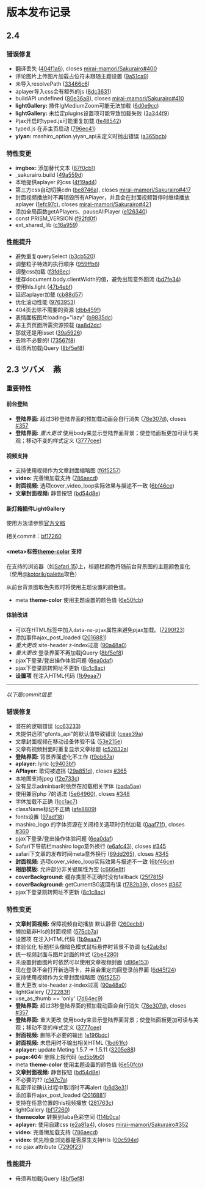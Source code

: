 # 版本发布记录
## 2.4
### 错误修复

* 翻译丢失 ([404f1a6](https://github.com/Fuukei/Sakurairo_Scripts/commit/404f1a601e287e160f08b42c01162cadde3a052a)), closes [mirai-mamori/Sakurairo#400](https://github.com/mirai-mamori/Sakurairo/issues/400)
* 评论图片上传图片加载占位符未跟随主题设置 ([9a51ca9](https://github.com/Fuukei/Sakurairo_Scripts/commit/9a51ca900bddb0f8d9649629aed4ca21d5b47ebc))
* 未导入resolvePath ([33466c6](https://github.com/Fuukei/Sakurairo_Scripts/commit/33466c6e80cea88fc08dd965dbb4f0df688cd105))
* aplayer导入css会有额外的js ([8dc3631](https://github.com/Fuukei/Sakurairo_Scripts/commit/8dc3631365024c25acfb0947fa31103b2f074839))
* buildAPI undefined ([80e36a8](https://github.com/Fuukei/Sakurairo_Scripts/commit/80e36a83dbf5b9cf660a5d55b4ad39b416aaeb19)), closes [mirai-mamori/Sakurairo#410](https://github.com/mirai-mamori/Sakurairo/issues/410)
* **lightGallery:** 插件lgMediumZoom可能无法加载 ([6d0e9cc](https://github.com/Fuukei/Sakurairo_Scripts/commit/6d0e9ccce1de6a5a593475d0f4ac7418e34b4ace))
* **lightGallery:** 未给定plugins设置项可能导致加载失败 ([3a344f9](https://github.com/Fuukei/Sakurairo_Scripts/commit/3a344f950c1603dd21223e634b91c5a180f0f005))
* Pjax开启时typed.js可能重复加载 ([fe48542](https://github.com/Fuukei/Sakurairo_Scripts/commit/fe48542d948ed306d186f7f0546196e5efc24d30))
* typed.js 在非主页启动 ([796ec41](https://github.com/Fuukei/Sakurairo_Scripts/commit/796ec41676bf051dc0e505961ac810ca2fa1b575))
* **yiyan:** mashiro_option.yiyan_api未定义时抛出错误 ([a365bcb](https://github.com/Fuukei/Sakurairo_Scripts/commit/a365bcbd9599323724e2391555b5eb79e3c29dfa))


### 特性变更

* **imgbox:** 添加替代文本 ([87f0cb1](https://github.com/mirai-mamori/Sakurairo/commit/87f0cb1f4e2874574e4cb61a2f0f9d36bc28a128))
* _sakurairo.build ([49a559d](https://github.com/Fuukei/Sakurairo_Scripts/commit/49a559d9da77773f6d70c9cc153dc42d51691cb3))
* 本地提供aplayer 的css ([4f19ad4](https://github.com/Fuukei/Sakurairo_Scripts/commit/4f19ad4eb26758794673816c9bc9a064c0abdc78))
* 第三方css自动切换cdn ([be8746a](https://github.com/Fuukei/Sakurairo_Scripts/commit/be8746a411c838c22249e9731ccbdc5a12eba89a)), closes [mirai-mamori/Sakurairo#417](https://github.com/mirai-mamori/Sakurairo/issues/417)
* 封面视频播放时不再销毁所有APlayer，并且会在封面视频暂停时继续播放aplayer ([1efc97c](https://github.com/Fuukei/Sakurairo_Scripts/commit/1efc97c194d43aa91bb41675076a301c16b7168d)), closes [mirai-mamori/Sakurairo#421](https://github.com/mirai-mamori/Sakurairo/issues/421)
* 添加全局函数getAPlayers、pauseAllPlayer ([e126340](https://github.com/Fuukei/Sakurairo_Scripts/commit/e126340e4a7733af6c11daecde87a292b3216f74))
* const PRISM_VERSION ([f92fd0f](https://github.com/Fuukei/Sakurairo_Scripts/commit/f92fd0fb2b98a0f9f4c1123e9cc1dad4ffa77a30))
* ext_shared_lib ([c16a959](https://github.com/Fuukei/Sakurairo_Scripts/commit/c16a9595e3cc41247d89b9c41d83078d5722b606))


### 性能提升

* 避免重复querySelect ([b3cb520](https://github.com/Fuukei/Sakurairo_Scripts/commit/b3cb520099696fe7c73d22f01ea7a755420c372a))
* 调整粒子特效的执行顺序 ([959ffb6](https://github.com/Fuukei/Sakurairo_Scripts/commit/959ffb6c7dbb58cdaddf7506038ccae1382bf647))
* 调整css加载 ([f3fd6ec](https://github.com/Fuukei/Sakurairo_Scripts/commit/f3fd6ece8bad9d58bb2fceaf87ab1f9b58e014aa))
* 缓存document.body.clientWidth的值，避免出现意外回流 ([bd7fe34](https://github.com/Fuukei/Sakurairo_Scripts/commit/bd7fe34ebe00daaaafe79061cadce111da84f96b))
* 使用hls.light ([47b4ebf](https://github.com/Fuukei/Sakurairo_Scripts/commit/47b4ebf1e1ea06c279be061f4c4a0d6123659b00))
* 延迟aplayer加载 ([cb88d57](https://github.com/Fuukei/Sakurairo_Scripts/commit/cb88d57bd1a49b8ad9fa193cde1a891909316ca2))
* 优化滚动性能 ([9763953](https://github.com/Fuukei/Sakurairo_Scripts/commit/9763953271fcab1276b1ec916764a9992739afc4))
* 404页去除不需要的资源 ([dbb459f](https://github.com/mirai-mamori/Sakurairo/commit/dbb459fd67fcddca74ce0025aacdad71fae3ee42))
* 表情面板图片loading="lazy" ([b9835dc](https://github.com/mirai-mamori/Sakurairo/commit/b9835dccaec77040117c11fe9ab3cb4066f8d679))
* 非主页页面所需资源预载 ([aa8d2dc](https://github.com/mirai-mamori/Sakurairo/commit/aa8d2dc36ca9a7e80de8f29228a94d0fc8c6d475))
* 那就还是用isset ([39a5926](https://github.com/mirai-mamori/Sakurairo/commit/39a59263008057cba56b23a4f69cea192a14bff5))
* 去除不必要的! ([73567f8](https://github.com/mirai-mamori/Sakurairo/commit/73567f8c8adcf8bae229b0646ab11989fbd7ba47))
* 毋须再加载jQuery ([8bf5ef8](https://github.com/mirai-mamori/Sakurairo/commit/8bf5ef8c30867fb7dc40086e6fc145d15fcb2bcb))

## 2.3 ツバメ　燕
### 重要特性
#### 前台登陆
* **登陆界面:** 超过3秒登陆界面的预加载动画会自行消失 ([78e307d](https://github.com/mirai-mamori/Sakurairo/commit/78e307dd40e51437a07e1e7a1aae1fea36740408)), closes [#357](https://github.com/mirai-mamori/Sakurairo/issues/357)
* **登陆界面:** *重大更改* 使用body来显示登陆界面背景；使登陆面板更加可读与美观；移动不变的样式定义 ([3777cee](https://github.com/mirai-mamori/Sakurairo/commit/3777cee0852bfe2edc46a202bbdf20536692f09c))
#### 视频支持
* 支持使用视频作为文章封面缩略图 ([f6f5257](https://github.com/mirai-mamori/Sakurairo/commit/f6f5257d3f41c842f5eae29d1839adbdf1333084))
* **video:** 完善懒加载支持 ([786aecd](https://github.com/Fuukei/Sakurairo_Scripts/commit/786aecd3e4a30186065f65e77efb2628cafb5c3a))
* **封面视频:** 选项cover_video_loop实际效果与描述不一致 ([6bf46ce](https://github.com/mirai-mamori/Sakurairo/commit/6bf46ce89ed0ffb1deb2e1bbc1d338897d4b9d43))
* **文章封面视频:** 静音按钮 ([bd54d8e](https://github.com/Fuukei/Sakurairo_Scripts/commit/bd54d8e63338590188fe103a2f05e92165f347c3))
#### 新灯箱插件LightGallery
使用方法请参照[官方文档](https://www.lightgalleryjs.com/docs/getting-started/)

相关commit：[bf17260](https://github.com/Fuukei/Sakurairo_Scripts/commit/bf172602d990549aa5847457468eacee83393802)
#### \<meta>标签[theme-color](https://developer.mozilla.org/en-US/docs/Web/HTML/Element/meta/name/theme-color) 支持
在支持的浏览器（如[Safari 15](https://developer.apple.com/documentation/safari-release-notes/safari-15-release-notes#HTML))上，标题栏颜色将随前台背景图的主题颜色变化（使用[@kotorik/palette](https://www.npmjs.com/package/@kotorik/palette)取色）

从前台背景图取色失败时将使用主题设置的颜色值。
* meta **theme-color** 使用主题设置的颜色值 ([6e50fcb](https://github.com/mirai-mamori/Sakurairo/commit/6e50fcb43ec8b406646db6fda2b6822db9e984d0))

#### 体验改进
* 可以在HTML标签中加入```data-no-pjax```属性来避免pjax加载。([7290f23](https://github.com/Fuukei/Sakurairo_Scripts/commit/7290f23a0f1e8308086a31af8225347698ae5b76))
* 添加事件ajax_post_loaded ([2016881](https://github.com/Fuukei/Sakurairo_Scripts/commit/2016881d1dc1f9df7410604bcd9d64d38ffd61a1))
* *重大更改* site-header z-index过高 ([90a48a0](https://github.com/mirai-mamori/Sakurairo/commit/90a48a07a38af93cb2a67ff90e7dea1d1b9d41cf))
* *重大更改* 登录界面不再加载jQuery ([8bf5ef8](https://github.com/mirai-mamori/Sakurairo/commit/8bf5ef8c30867fb7dc40086e6fc145d15fcb2bcb))
* pjax下登录/登出操作体验问题 ([6ea0daf](https://github.com/mirai-mamori/Sakurairo/commit/6ea0dafd47d4563eda56a69da15889c589142a8a))
* pjax下登录跳转网址不更新 ([8c1c8ac](https://github.com/Fuukei/Sakurairo_Scripts/commit/8c1c8ac4d694e438749b5bb76ebbdba70e85271c))
* **设置项** 在<head>注入HTML代码 ([1b9eaa7](https://github.com/mirai-mamori/Sakurairo/commit/1b9eaa7723391e7a2e3e6aa3151c87f86501567e))

***
  
*以下是commit信息*
  
### 错误修复

* 潜在的逻辑错误 ([cc63233](https://github.com/mirai-mamori/Sakurairo/commit/cc6323315b18a07daf190e0354d2d51b2f32d077))
* 未提供选项"gfonts_api"的默认值导致错误 ([ceae39a](https://github.com/mirai-mamori/Sakurairo/commit/ceae39a6133ce703b4aed15983b2ec588996339a))
* 文章封面视频在移动设备体验不佳 ([53e215e](https://github.com/mirai-mamori/Sakurairo/commit/53e215e83730effecad1fb9b77e0d4e8489ab768))
* 文章有视频封面时重复显示文章标题 ([c52832a](https://github.com/mirai-mamori/Sakurairo/commit/c52832adb19e5d8dfbd333802f7d6281cca68df4))
* **登陆界面:** 背景界面虚化不工作 ([f9eb67a](https://github.com/mirai-mamori/Sakurairo/commit/f9eb67a56049fa03c64a6aef198dc5a6f60b4a39))
* **aplayer:** lyric ([c9403bf](https://github.com/mirai-mamori/Sakurairo/commit/c9403bf36d04641795bdb1feaaff48b50084a804))
* **APlayer:** 歌词被遮挡 ([29a851d](https://github.com/mirai-mamori/Sakurairo/commit/29a851d3cb674b1c541b6b587346b9174f6bda0d)), closes [#365](https://github.com/mirai-mamori/Sakurairo/issues/365)
* 本地图支持jpeg ([f2e733c](https://github.com/mirai-mamori/Sakurairo/commit/f2e733cc15cff5101bb1b3a1ec3e046da1592497))
* 没有显示adminbar时依然在加载相关字体 ([bada5ae](https://github.com/mirai-mamori/Sakurairo/commit/bada5aea35baad0c624c76c1350f1f53f03b2739))
* 使用兼容php 7的语法 ([5e64960](https://github.com/mirai-mamori/Sakurairo/commit/5e6496025e7a2dfc940998b64238d38cbe7f35ce)), closes [#348](https://github.com/mirai-mamori/Sakurairo/issues/348)
* 字体加载不正确 ([1cc1ac7](https://github.com/mirai-mamori/Sakurairo/commit/1cc1ac7c63ef3d09f5a6ac8aa11c5d97146a6043))
* className标记不正确 ([afe8809](https://github.com/mirai-mamori/Sakurairo/commit/afe8809302a9552f3dc2c6136b4b44e334576ed0))
* fonts设置 ([97adf18](https://github.com/mirai-mamori/Sakurairo/commit/97adf1820f3aa8aed8017a879fcb4f1ed4688d62))
* mashiro_logo 的字体资源在关闭相关选项时仍然加载 ([0aaf71f](https://github.com/mirai-mamori/Sakurairo/commit/0aaf71ff0e4a879939dc6a1df112956383a86094)), closes [#360](https://github.com/mirai-mamori/Sakurairo/issues/360)
* pjax下登录/登出操作体验问题 ([6ea0daf](https://github.com/mirai-mamori/Sakurairo/commit/6ea0dafd47d4563eda56a69da15889c589142a8a))
* Safari下导航栏mashiro logo意外换行 ([e6afc43](https://github.com/mirai-mamori/Sakurairo/commit/e6afc433ef2fa2f71cca739d328296cc915f3889)), closes [#345](https://github.com/mirai-mamori/Sakurairo/issues/345)
* safari下文章的发布时间meta意外换行 ([69dd265](https://github.com/mirai-mamori/Sakurairo/commit/69dd265160bcfacfe909eb8212bc9a4619983299)), closes [#345](https://github.com/mirai-mamori/Sakurairo/issues/345)
* **封面视频:** 选项cover_video_loop实际效果与描述不一致 ([6bf46ce](https://github.com/mirai-mamori/Sakurairo/commit/6bf46ce89ed0ffb1deb2e1bbc1d338897d4b9d43))
* **相册模板:** 允许部分非关键属性为空 ([c666e8f](https://github.com/mirai-mamori/Sakurairo/commit/c666e8fc043388244bf4093ff2209572bac04cb8))
* **coverBackground:** 缓存类型不正确时没有fallback ([25f7815](https://github.com/Fuukei/Sakurairo_Scripts/commit/25f78156e08de2106d13ffc384ab24ca0bb4fb29))
* **coverBackground:** getCurrentBG返回有误 ([f782b39](https://github.com/Fuukei/Sakurairo_Scripts/commit/f782b3909f68ece581cf80ad3c3a823dabfc8d38)), closes [#367](https://github.com/Fuukei/Sakurairo_Scripts/issues/367)
* pjax下登录跳转网址不更新 ([8c1c8ac](https://github.com/Fuukei/Sakurairo_Scripts/commit/8c1c8ac4d694e438749b5bb76ebbdba70e85271c))


### 特性变更

* **文章封面视频:** 保障视频自动播放 默认静音 ([260ecb8](https://github.com/mirai-mamori/Sakurairo/commit/260ecb87d7c24a88b6988be3a58450ab43a1a14e))
* 懒加载非Hls的封面视频 ([575cb7a](https://github.com/mirai-mamori/Sakurairo/commit/575cb7a9e5114f881e26681c50b23122d0d63bf9))
* 设置项 在<head>注入HTML代码 ([1b9eaa7](https://github.com/mirai-mamori/Sakurairo/commit/1b9eaa7723391e7a2e3e6aa3151c87f86501567e))
* 体验优化 标题栏头像暗色模式鼠标悬停时背景不协调 ([c42ab8e](https://github.com/mirai-mamori/Sakurairo/commit/c42ab8e21b7e9cb8410196eb32188bf3b00da8ca))
* 统一视频封面与图片封面的样式 ([2be4280](https://github.com/mirai-mamori/Sakurairo/commit/2be4280a61c4e0657253b37ec42258130ab425f3))
* 未设置封面图片时依然可以使用文章视频封面 ([d86e153](https://github.com/mirai-mamori/Sakurairo/commit/d86e1531ef5771f0316c6eabda1c3676f9673d7f))
* 现在登录不会打开新选项卡，并且会重定向回登录前界面 ([6d45f24](https://github.com/mirai-mamori/Sakurairo/commit/6d45f242a0ebc03fa2719b9a88db625e709af1ba))
* 支持使用视频作为文章封面缩略图 ([f6f5257](https://github.com/mirai-mamori/Sakurairo/commit/f6f5257d3f41c842f5eae29d1839adbdf1333084))
* 重大更改 site-header z-index过高 ([90a48a0](https://github.com/mirai-mamori/Sakurairo/commit/90a48a07a38af93cb2a67ff90e7dea1d1b9d41cf))
* lightGallery ([772283f](https://github.com/mirai-mamori/Sakurairo/commit/772283ff812c78e8580d4153722db2d859a28739))
* use_as_thumb == 'only' ([7d64ec9](https://github.com/mirai-mamori/Sakurairo/commit/7d64ec9d50ab3605ce8495cbc9552ec637365131))
* **登陆界面:** 超过3秒登陆界面的预加载动画会自行消失 ([78e307d](https://github.com/mirai-mamori/Sakurairo/commit/78e307dd40e51437a07e1e7a1aae1fea36740408)), closes [#357](https://github.com/mirai-mamori/Sakurairo/issues/357)
* **登陆界面:** 重大更改 使用body来显示登陆界面背景；使登陆面板更加可读与美观；移动不变的样式定义 ([3777cee](https://github.com/mirai-mamori/Sakurairo/commit/3777cee0852bfe2edc46a202bbdf20536692f09c))
* **封面视频:** 删除不必要的输出 ([e196bdc](https://github.com/mirai-mamori/Sakurairo/commit/e196bdc8b962107bfa554ca176250f899ab98f0c))
* **封面视频:** 未启用时不输出相关HTML ([1bd61fc](https://github.com/mirai-mamori/Sakurairo/commit/1bd61fcf0dcf901cf4563d8b180137d266bc1080))
* **aplayer:** update Meting 1.5.7 -> 1.5.11 ([3205e88](https://github.com/mirai-mamori/Sakurairo/commit/3205e885ed6bc0df0cef7ded6b93f5570cea028d))
* **page:404:** 删除上报代码 ([ed5b9b0](https://github.com/mirai-mamori/Sakurairo/commit/ed5b9b0d5e816be48eb02a5b0ceabfd128ae8bac))
* meta **theme-color** 使用主题设置的颜色值 ([6e50fcb](https://github.com/mirai-mamori/Sakurairo/commit/6e50fcb43ec8b406646db6fda2b6822db9e984d0))
* **文章封面视频:** 静音按钮 ([bd54d8e](https://github.com/Fuukei/Sakurairo_Scripts/commit/bd54d8e63338590188fe103a2f05e92165f347c3))
* 不必要的?? ([c147c7a](https://github.com/Fuukei/Sakurairo_Scripts/commit/c147c7ace14f457a518e5ffe985c122150b69a63))
* 私密评论确认过程中取消时不再alert ([b6d3e31](https://github.com/Fuukei/Sakurairo_Scripts/commit/b6d3e319a94156a5c825e2b81bed039bad81cbdd))
* 添加事件ajax_post_loaded ([2016881](https://github.com/Fuukei/Sakurairo_Scripts/commit/2016881d1dc1f9df7410604bcd9d64d38ffd61a1))
* 支持在任意位置的hls视频播放 ([281763c](https://github.com/Fuukei/Sakurairo_Scripts/commit/281763c70d9aca7bc43b78c313360ef1b5ab3285))
* lightGallery ([bf17260](https://github.com/Fuukei/Sakurairo_Scripts/commit/bf172602d990549aa5847457468eacee83393802))
* **themecolor** 转换到laba色彩空间 ([114b0ca](https://github.com/Fuukei/Sakurairo_Scripts/commit/114b0ca693a4af240e520dc48625955e1165959e))
* **aplayer:** 使用自建css ([e2a81a4](https://github.com/Fuukei/Sakurairo_Scripts/commit/e2a81a46f4c58b5d83d5aa6f9200ca35f3d9aad5)), closes [mirai-mamori/Sakurairo#352](https://github.com/mirai-mamori/Sakurairo/issues/352)
* **video:** 完善懒加载支持 ([786aecd](https://github.com/Fuukei/Sakurairo_Scripts/commit/786aecd3e4a30186065f65e77efb2628cafb5c3a))
* **video:** 优先检查浏览器是否原生支持Hls ([00c594e](https://github.com/Fuukei/Sakurairo_Scripts/commit/00c594e6a6418d270353d3e1d3e3756bcb6c8527))
* no pjax attribute ([7290f23](https://github.com/Fuukei/Sakurairo_Scripts/commit/7290f23a0f1e8308086a31af8225347698ae5b76))


### 性能提升

* 毋须再加载jQuery ([8bf5ef8](https://github.com/mirai-mamori/Sakurairo/commit/8bf5ef8c30867fb7dc40086e6fc145d15fcb2bcb))
